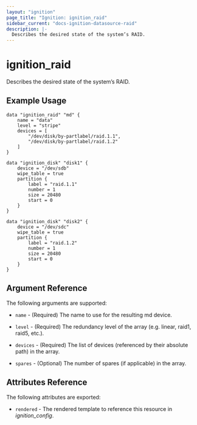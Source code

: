 ```yaml
---
layout: "ignition"
page_title: "Ignition: ignition_raid"
sidebar_current: "docs-ignition-datasource-raid"
description: |-
  Describes the desired state of the system’s RAID.
---
```


# ignition\_raid

Describes the desired state of the system’s RAID.

## Example Usage

```hcl
data "ignition_raid" "md" {
	name = "data"
	level = "stripe"
	devices = [
      	"/dev/disk/by-partlabel/raid.1.1",
        "/dev/disk/by-partlabel/raid.1.2"
	]
}

data "ignition_disk" "disk1" {
	device = "/dev/sdb"
	wipe_table = true
	partition {
		label = "raid.1.1"
        number = 1
        size = 20480
        start = 0
	}
}

data "ignition_disk" "disk2" {
	device = "/dev/sdc"
	wipe_table = true
	partition {
		label = "raid.1.2"
        number = 1
        size = 20480
        start = 0
	}
}
```

## Argument Reference

The following arguments are supported:

* `name` - (Required) The name to use for the resulting md device.

* `level` - (Required) The redundancy level of the array (e.g. linear, raid1, raid5, etc.).

* `devices` - (Required) The list of devices (referenced by their absolute path) in the array.

* `spares` - (Optional) The number of spares (if applicable) in the array.

## Attributes Reference

The following attributes are exported:

* `rendered` - The rendered template to reference this resource in _ignition_config_.
